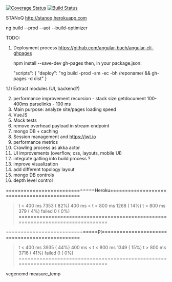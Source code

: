 [![Coverage Status](https://coveralls.io/repos/github/olka/stanoq/badge.svg?branch=master)](https://coveralls.io/github/olka/stanoq?branch=master)
[![Build Status](https://travis-ci.org/olka/stanoq.svg?branch=master)](https://travis-ci.org/olka/stanoq)

STANoQ
http://stanoq.herokuapp.com

ng build --prod --aot --build-optimizer

TODO:
1) Deployment process https://github.com/angular-buch/angular-cli-ghpages

    npm install --save-dev gh-pages
    then, in your package.json:

    "scripts": {
        "deploy": "ng build -prod -sm -ec -bh /reponame/ && gh-pages -d dist"
    }

1.1) Extract modules (UI, backend?)

2) performance improvement
       recursion - stack size
       getdocument 100-400ms
       parselinks - 100 ms
3) Main purpose: analyze site/pages loading speed
4) VueJS
6) Mock tests
7) remove overhead payload in stream endpoint
9) mongo DB + caching
10) Session management and https://jwt.io
11) performance metrics
12) Crawling process as akka actor
13) UI improvements (overflow, css, layouts, mobile UI)
14) integrate gatling into build process ?
15) improve visualization
16) add different topology layout
17) mongo DB controls
18) depth level control

==============================Heroku============================================
> t < 400 ms                                          7353 ( 82%)
> 400 ms < t < 800 ms                                 1268 ( 14%)
> t > 800 ms                                           379 (  4%)
> failed                                                 0 (  0%)
================================================================================


===============================PI===============================================
> t < 400 ms                                          3935 ( 44%)
> 400 ms < t < 800 ms                                 1349 ( 15%)
> t > 800 ms                                          3716 ( 41%)
> failed                                                 0 (  0%)
================================================================================

vcgencmd measure_temp



